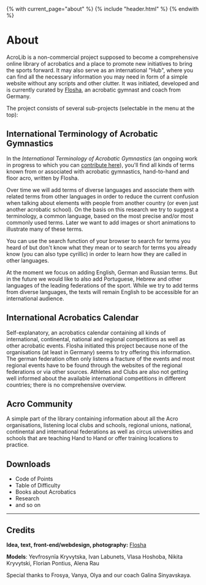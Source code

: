 {% with current_page="about" %}
  {% include "header.html" %}
{% endwith %}

# About

AcroLib is a non-commercial project supposed to become a comprehensive online library of acrobatics and a place to promote new initiatives to bring the sports forward. It may also serve as an international "Hub", where you can find all the necessary information you may need in form of a simple website without any scripts and other clutter. It was initiated, developed and is currently curated by [Flosha](https://flosh.in), an acrobatic gymnast and coach from Germany. 

The project consists of several sub-projects (selectable in the menu at the top):


## International Terminology of Acrobatic Gymnastics

In the *International Terminology of Acrobatic Gymnastics* (an ongoing work in progress to which you can [contribute here](https://github.com/floshin/acrolib/edit/main/glossary.md)), you'll find all kinds of terms known from or associated with acrobatic gymnastics, hand-to-hand and floor acro, written by Flosha. 

Over time we will add terms of diverse languages and associate them with related terms from other languages in order to reduce the current confusion when talking about elements with people from another country (or even just another acrobatic school). On the basis on this research we try to suggest a terminology, a common language, based on the most precise and/or most commonly used terms. Later we want to add images or short animations to illustrate many of these terms. 

You can use the search function of your browser to search for terms you heard of but don't know what they mean or to search for terms you already know (you can also type cyrillic) in order to learn how they are called in other languages. 

At the moment we focus on adding English, German and Russian terms. But in the future we would like to also add Portuguese, Hebrew and other languages of the leading federations of the sport. While we try to add terms from diverse languages, the texts will remain English to be accessible for an international audience. 


## International Acrobatics Calendar

Self-explanatory, an acrobatics calendar containing all kinds of international, continental, national and regional competitions as well as other acrobatic events. Flosha initiated this project because none of the organisations (at least in Germany) seems to try offering this information. The german federation often only listens a fracture of the events and most regional events have to be found through the websites of the regional federations or via other sources. Athletes and Clubs are also not getting well informed about the available international competitions in different countries; there is no comprehensive overview. 


## Acro Community

A simple part of the library containing information about all the Acro organisations, listening local clubs and schools, regional unions, national, continental and international federations as well as circus universities and schools that are teaching Hand to Hand or offer training locations to practice.  


## Downloads

* Code of Points
* Table of Difficulty
* Books about Acrobatics
* Research
* and so on


---

## Credits

**Idea, text, front-end/webdesign, photography:** [Flosha](https://flosh.in)  

**Models**: Yevfrosynïa Kryvytska, Ivan Labunets, Vlasa Hoshoba, Nikita Kryvytski, Florian Pontius, Alena Rau

Special thanks to Frosya, Vanya, Olya and our coach Galina Sinyavskaya.
